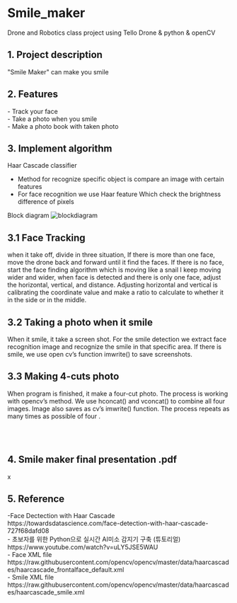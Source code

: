 # Smile_maker
Drone and Robotics class project using Tello Drone & python & openCV

<h2> 1. Project description </h2>
  "Smile Maker" can make you smile
 
 <h2> 2. Features </h2>
  - Track your face </br>
  - Take a photo when you smile </br>
  - Make a photo book with taken photo</br>

 <h2> 3. Implement algorithm </h2>
  Haar Cascade classifier </br>

  - Method for recognize specific object is compare an image with certain features </br>
  - For face recognition we use Haar feature  Which check the  brightness difference of pixels </br>

 Block diagram
 ![blockdiagram](https://user-images.githubusercontent.com/57945707/143688774-5b97f320-9d4a-4798-b10d-35673bad90fe.PNG)
 
 <h2> 3.1 Face Tracking </h2> 
 when it take off, divide in three situation, If there is more than one face, move the drone back and forward until it find the faces.
If there is no face, start the face finding algorithm which is moving like a snail I keep moving wider and wider, when face is detected and there is only one face, adjust the horizontal, vertical, and distance.
Adjusting horizontal and vertical is calibrating the coordinate value and make a ratio to calculate to whether it in the side or in the middle. 

 <h2> 3.2 Taking a photo when it smile</h2> 
 When it smile, it take a screen shot. 
For the smile detection we extract face recognition image and recognize the smile in that specific area.
If there is smile, we use open cv’s function imwrite() to save screenshots.

 
 <h2> 3.3 Making 4-cuts photo</h2> 
 When program is finished, it make a four-cut photo. 
The process is working with opencv’s method. We use hconcat() and vconcat() to combine all four images.
Image also saves as cv’s imwrite() function.
The process repeats as many times as possible of four .

<br><br> <h2> 4. Smile maker final presentation .pdf </h2> 
  x

  <h2> 5. Reference </h2>
  -Face Dectection with Haar Cascade <br>
  https://towardsdatascience.com/face-detection-with-haar-cascade-727f68dafd08 <br>
  - 초보자를 위한 Python으로 실시간 AI미소 감지기 구축 (튜토리얼) <br>
  https://www.youtube.com/watch?v=uLY5JSE5WAU <br>
  - Face XML file <br>
  https://raw.githubusercontent.com/opencv/opencv/master/data/haarcascades/haarcascade_frontalface_default.xml <br>
  - Smile XML file <br>
  https://raw.githubusercontent.com/opencv/opencv/master/data/haarcascades/haarcascade_smile.xml <br>

